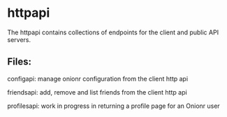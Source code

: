# httpapi

The httpapi contains collections of endpoints for the client and public API servers.

## Files:

configapi: manage onionr configuration from the client http api

friendsapi: add, remove and list friends from the client http api

profilesapi: work in progress in returning a profile page for an Onionr user